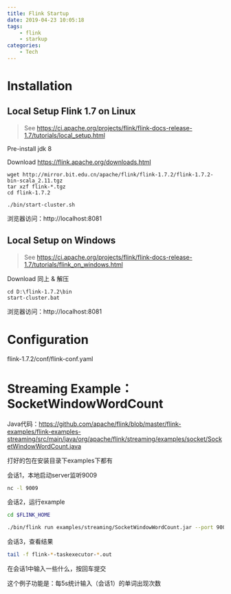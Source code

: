 ```yaml
---
title: Flink Startup
date: 2019-04-23 10:05:18
tags:
    - flink
    - starkup
categories:
    - Tech
---
```




# Installation

## Local Setup Flink 1.7 on Linux

> See https://ci.apache.org/projects/flink/flink-docs-release-1.7/tutorials/local_setup.html

<!-- more -->

Pre-install
jdk 8

Download
https://flink.apache.org/downloads.html

```
wget http://mirror.bit.edu.cn/apache/flink/flink-1.7.2/flink-1.7.2-bin-scala_2.11.tgz
tar xzf flink-*.tgz
cd flink-1.7.2

./bin/start-cluster.sh
```

浏览器访问：http://localhost:8081

## Local Setup on Windows

> See https://ci.apache.org/projects/flink/flink-docs-release-1.7/tutorials/flink_on_windows.html

Download 同上 & 解压

```
cd D:\flink-1.7.2\bin
start-cluster.bat
```
浏览器访问：http://localhost:8081


# Configuration

flink-1.7.2/conf/flink-conf.yaml


# Streaming Example：SocketWindowWordCount

Java代码：https://github.com/apache/flink/blob/master/flink-examples/flink-examples-streaming/src/main/java/org/apache/flink/streaming/examples/socket/SocketWindowWordCount.java

打好的包在安装目录下examples下都有

会话1，本地启动server监听9009
```bash
nc -l 9009
```
会话2，运行example
```bash
cd $FLINK_HOME

./bin/flink run examples/streaming/SocketWindowWordCount.jar --port 9009
```
会话3，查看结果
```bash
tail -f flink-*-taskexecutor-*.out
```
在会话1中输入一些什么，按回车提交

这个例子功能是：每5s统计输入（会话1）的单词出现次数
